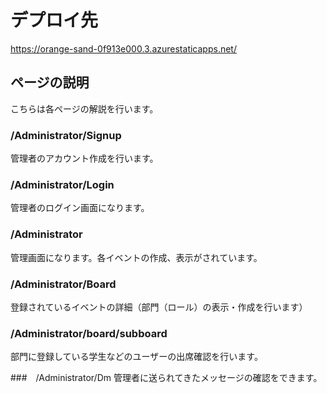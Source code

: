 # デプロイ先

https://orange-sand-0f913e000.3.azurestaticapps.net/

## ページの説明

こちらは各ページの解説を行います。

### /Administrator/Signup

管理者のアカウント作成を行います。

### /Administrator/Login
管理者のログイン画面になります。

### /Administrator

管理画面になります。各イベントの作成、表示がされています。

### /Administrator/Board

登録されているイベントの詳細（部門（ロール）の表示・作成を行います）

### /Administrator/board/subboard
部門に登録している学生などのユーザーの出席確認を行います。

###　/Administrator/Dm
管理者に送られてきたメッセージの確認をできます。
